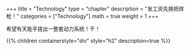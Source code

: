 +++
title = "Technology"
type = "chapter"
description = "发工资先换把焊枪！"
categories = ["Technology"]
math = true
weight = 1
+++

希望有天能手搓出一整套动力系统！干！

{{% children containerstyle="div" style="h2" description=true %}}